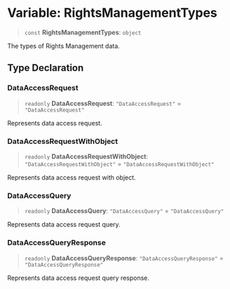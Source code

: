 # Variable: RightsManagementTypes

> `const` **RightsManagementTypes**: `object`

The types of Rights Management data.

## Type Declaration

### DataAccessRequest

> `readonly` **DataAccessRequest**: `"DataAccessRequest"` = `"DataAccessRequest"`

Represents data access request.

### DataAccessRequestWithObject

> `readonly` **DataAccessRequestWithObject**: `"DataAccessRequestWithObject"` = `"DataAccessRequestWithObject"`

Represents data access request with object.

### DataAccessQuery

> `readonly` **DataAccessQuery**: `"DataAccessQuery"` = `"DataAccessQuery"`

Represents data access request query.

### DataAccessQueryResponse

> `readonly` **DataAccessQueryResponse**: `"DataAccessQueryResponse"` = `"DataAccessQueryResponse"`

Represents data access request query response.
